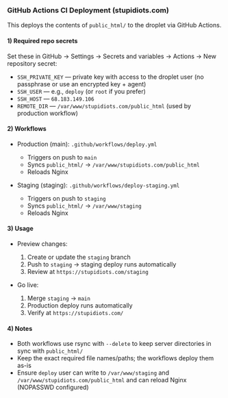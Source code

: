 ### GitHub Actions CI Deployment (stupidiots.com)

This deploys the contents of `public_html/` to the droplet via GitHub Actions.

#### 1) Required repo secrets
Set these in GitHub → Settings → Secrets and variables → Actions → New repository secret:

- `SSH_PRIVATE_KEY` — private key with access to the droplet user (no passphrase or use an encrypted key + agent)
- `SSH_USER` — e.g., `deploy` (or `root` if you prefer)
- `SSH_HOST` — `68.183.149.106`
- `REMOTE_DIR` — `/var/www/stupidiots.com/public_html` (used by production workflow)

#### 2) Workflows
- Production (main): `.github/workflows/deploy.yml`
  - Triggers on push to `main`
  - Syncs `public_html/` → `/var/www/stupidiots.com/public_html`
  - Reloads Nginx

- Staging (staging): `.github/workflows/deploy-staging.yml`
  - Triggers on push to `staging`
  - Syncs `public_html/` → `/var/www/staging`
  - Reloads Nginx

#### 3) Usage
- Preview changes:
  1. Create or update the `staging` branch
  2. Push to `staging` → staging deploy runs automatically
  3. Review at `https://stupidiots.com/staging`

- Go live:
  1. Merge `staging` → `main`
  2. Production deploy runs automatically
  3. Verify at `https://stupidiots.com/`

#### 4) Notes
- Both workflows use rsync with `--delete` to keep server directories in sync with `public_html/`
- Keep the exact required file names/paths; the workflows deploy them as-is
- Ensure `deploy` user can write to `/var/www/staging` and `/var/www/stupidiots.com/public_html` and can reload Nginx (NOPASSWD configured)



